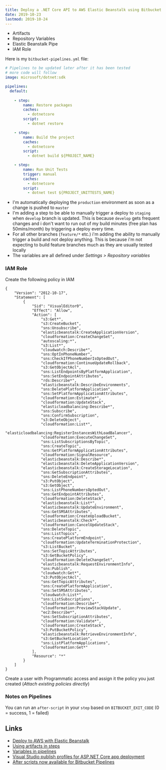 ```yaml
---
title: Deploy a .NET Core API to AWS Elastic Beanstalk using Bitbucket Pipelines
date: 2019-10-23
lastmod: 2019-10-24
---
```


- Artifacts
- Repository Variables
- Elastic Beanstalk Pipe
- IAM Role

Here is my `bitbucket-pipelines.yml` file:

```yaml
# Pipelines to be updated later after it has been tested
# more code will follow
image: microsoft/dotnet:sdk

pipelines:
  default:
    
    - step:
        name: Restore packages
        caches:
          - dotnetcore
        script: 
          - dotnet restore

    - step:
        name: Build the project
        caches:
          - dotnetcore
        script: 
          - dotnet build ${PROJECT_NAME}

    - step:
        name: Run Unit Tests
        trigger: manual
        caches:
          - dotnetcore
        script:
          - dotnet test ${PROJECT_UNITTESTS_NAME}
```

- I'm automatically deploying the `production` environment as soon as a change is pushed to `master`
- I'm adding a step to be able to manually trigger a deploy to `staging` when `develop` branch is updated. This is because `develop` gets frequent changes and i don't want to run out of my build minutes (free plan has 50mins/month) by triggering a deploy every time.
- For all other branches (`feature/*` etc.) i'm adding the ability to manually trigger a build and not deploy anything. This is because i'm not expecting to build feature branches much as they are usually tested locally
- The variables are all defined under _Settings > Repository variables_

### IAM Role

Create the following policy in IAM

```
{
    "Version": "2012-10-17",
    "Statement": [
        {
            "Sid": "VisualEditor0",
            "Effect": "Allow",
            "Action": [
                "s3:Get*",
                "s3:CreateBucket",
                "sns:Unsubscribe",
                "elasticbeanstalk:CreateApplicationVersion",
                "cloudformation:CreateChangeSet",
                "autoscaling:*",
                "s3:List*",
                "cloudwatch:Describe*",
                "sns:OptInPhoneNumber",
                "sns:CheckIfPhoneNumberIsOptedOut",
                "cloudformation:ContinueUpdateRollback",
                "s3:GetObjectAcl",
                "sns:ListEndpointsByPlatformApplication",
                "sns:SetEndpointAttributes",
                "rds:Describe*",
                "elasticbeanstalk:DescribeEnvironments",
                "sns:DeletePlatformApplication",
                "sns:SetPlatformApplicationAttributes",
                "cloudformation:Estimate*",
                "cloudformation:UpdateStack",
                "elasticloadbalancing:Describe*",
                "sns:Subscribe",
                "sns:ConfirmSubscription",
                "s3:DeleteObject",
                "cloudformation:List*",
                "elasticloadbalancing:RegisterInstancesWithLoadBalancer",
                "cloudformation:ExecuteChangeSet",
                "sns:ListSubscriptionsByTopic",
                "sns:CreateTopic",
                "sns:GetPlatformApplicationAttributes",
                "cloudformation:SignalResource",
                "elasticbeanstalk:Describe*",
                "elasticbeanstalk:DeleteApplicationVersion",
                "elasticbeanstalk:CreateStorageLocation",
                "sns:GetSubscriptionAttributes",
                "sns:DeleteEndpoint",
                "s3:PutObject",
                "s3:GetObject",
                "sns:ListPhoneNumbersOptedOut",
                "sns:GetEndpointAttributes",
                "cloudformation:DeleteStack",
                "elasticbeanstalk:List*",
                "elasticbeanstalk:UpdateEnvironment",
                "sns:GetSMSAttributes",
                "cloudformation:CreateUploadBucket",
                "elasticbeanstalk:Check*",
                "cloudformation:CancelUpdateStack",
                "sns:DeleteTopic",
                "sns:ListTopics",
                "sns:CreatePlatformEndpoint",
                "cloudformation:UpdateTerminationProtection",
                "s3:ListBucket",
                "sns:SetTopicAttributes",
                "s3:GetBucketPolicy",
                "cloudformation:DeleteChangeSet",
                "elasticbeanstalk:RequestEnvironmentInfo",
                "sns:Publish",
                "cloudwatch:Get*",
                "s3:PutObjectAcl",
                "sns:GetTopicAttributes",
                "sns:CreatePlatformApplication",
                "sns:SetSMSAttributes",
                "cloudwatch:List*",
                "sns:ListSubscriptions",
                "cloudformation:Describe*",
                "cloudformation:PreviewStackUpdate",
                "ec2:Describe*",
                "sns:SetSubscriptionAttributes",
                "cloudformation:Validate*",
                "cloudformation:CreateStack",
                "s3:PutBucketPolicy",
                "elasticbeanstalk:RetrieveEnvironmentInfo",
                "s3:GetBucketLocation",
                "sns:ListPlatformApplications",
                "cloudformation:Get*"
            ],
            "Resource": "*"
        }
    ]
}
```

Create a user with Programmatic access and assign it the policy you just created (_Attach existing policies directly_)

### Notes on Pipelines
You can run an `after-script` in your `step` based on `BITBUCKET_EXIT_CODE` (0 = success, 1 = failed) 

Links
---

- [Deploy to AWS with Elastic Beanstalk](https://confluence.atlassian.com/bitbucket/deploy-to-amazon-aws-with-elastic-beanstalk-976772710.html)
- [Using artifacts in steps](https://confluence.atlassian.com/bitbucket/using-artifacts-in-steps-935389074.html)
- [Variables in pipelines](https://confluence.atlassian.com/bitbucket/variables-in-pipelines-794502608.html)
- [Visual Studio publish profiles for ASP.NET Core app deployment](https://docs.microsoft.com/en-us/aspnet/core/host-and-deploy/visual-studio-publish-profiles?view=aspnetcore-3.0)
- [After scripts now available for Bitbucket Pipelines](https://bitbucket.org/blog/after-scripts-now-available-for-bitbucket-pipelines)